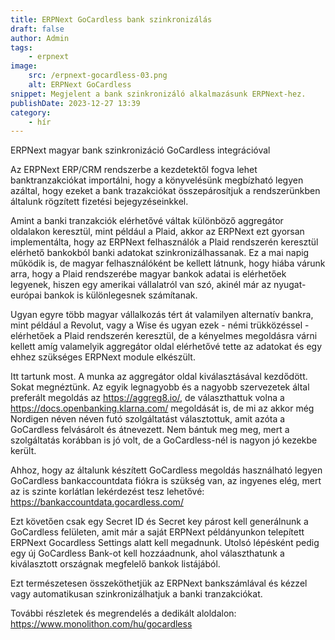 ```yaml
---
title: ERPNext GoCardless bank szinkronizálás
draft: false
author: Admin
tags:
    - erpnext
image:
    src: /erpnext-gocardless-03.png
    alt: ERPNext GoCardless
snippet: Megjelent a bank szinkronizáló alkalmazásunk ERPNext-hez. 
publishDate: 2023-12-27 13:39
category:
    - hír
---
```



<p>ERPNext magyar bank szinkronizáció GoCardless integrációval</p>

<p>Az ERPNext ERP/CRM rendszerbe a kezdetektől fogva lehet banktranzakciókat importálni, hogy a könyvelésünk megbízható legyen azáltal, hogy ezeket a bank trazakciókat összepárosítjuk a rendszerünkben általunk rögzített fizetési bejegyzéseinkkel.</p>

<p>Amint a banki tranzakciók elérhetővé váltak különböző aggregátor oldalakon keresztül, mint például a Plaid, akkor az ERPNext ezt gyorsan implementálta, hogy az ERPNext felhasználók a Plaid rendszerén keresztül elérhető bankokból banki adatokat szinkronizálhassanak. Ez a mai napig működik is, de magyar felhasználóként be kellett látnunk, hogy hiába várunk arra, hogy a Plaid rendszerébe magyar bankok adatai is elérhetőek legyenek, hiszen egy amerikai vállalatról van szó, akinél már az nyugat-európai bankok is különlegesnek számítanak.</p>

<p>Ugyan egyre több magyar vállalkozás tért át valamilyen alternatív bankra, mint például a Revolut, vagy a Wise és ugyan ezek - némi trükközéssel - elérhetőek a Plaid rendszerén keresztül, de a kényelmes megoldásra várni kellett amíg valamelyik aggregátor oldal elérhetővé tette az adatokat és egy ehhez szükséges ERPNext module elkészült.</p>

<p>Itt tartunk most. A munka az aggregátor oldal kiválasztásával kezdődött. Sokat megnéztünk. Az egyik legnagyobb és a nagyobb szervezetek által preferált megoldás az <a href="https://aggreg8.io/">https://aggreg8.io/</a>, de választhattuk volna a <a href="https://docs.openbanking.klarna.com/">https://docs.openbanking.klarna.com/</a> megoldását is, de mi az akkor még Nordigen néven néven futó szolgáltatást választottuk, amit azóta a GoCardless felvásárolt és átnevezett. Nem bántuk meg meg, mert a szolgáltatás korábban is jó volt, de a GoCardless-nél is nagyon jó kezekbe került.</p>

<p>Ahhoz, hogy az általunk készített GoCardless megoldás használható legyen GoCardless bankaccountdata fiókra is szükség van, az ingyenes elég, mert az is szinte korlátlan lekérdezést tesz lehetővé: <a href="https://bankaccountdata.gocardless.com/">https://bankaccountdata.gocardless.com/</a></p>

<p>Ezt követően csak egy Secret ID és Secret key párost kell generálnunk a GoCardless felületen, amit már a saját ERPNext példányunkon telepített ERPNext Gocardless Settings alatt kell megadnunk. Utolsó lépésként pedig egy új GoCardless Bank-ot kell hozzáadnunk, ahol választhatunk a kiválasztott országnak megfelelő bankok listájából.</p>

<p>Ezt természetesen összeköthetjük az ERPNext bankszámlával és kézzel vagy automatikusan szinkronizálhatjuk a banki tranzakciókat.</p>
<p>További részletek és megrendelés a dedikált aloldalon: <a href="https://www.monolithon.com/hu/gocardless">https://www.monolithon.com/hu/gocardless</a></p>